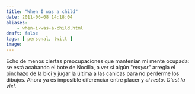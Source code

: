 ```yaml
---
title: "When I was a child"
date: 2011-06-08 14:18:04
aliases:
    - when-i-was-a-child.html
draft: false
tags: [ personal, twitt ]
image: 
---
```


<p>
	Echo de menos ciertas preocupaciones que manten&iacute;an mi mente ocupada: se est&aacute; acabando el bote de Nocilla, a ver si alg&uacute;n &quot;<em>mayor</em>&quot; arregla el pinchazo de la bici y jugar la &uacute;ltima a las canicas para no perderme los dibujos. Ahora ya es imposible diferenciar entre placer y <em>el resto</em>. <em>C&#39;est la vie!</em>.</p>

